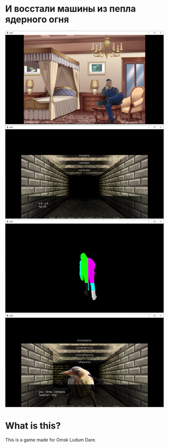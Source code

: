 # И восстали машины из пепла ядерного огня

![](https://raw.githubusercontent.com/i55maximus55i-games/Ludum-Dare-45-Isekai/master/github/Isekai1.png)
![](https://raw.githubusercontent.com/i55maximus55i-games/Ludum-Dare-45-Isekai/master/github/Isekai2.png)
![](https://raw.githubusercontent.com/i55maximus55i-games/Ludum-Dare-45-Isekai/master/github/Isekai3.png)
![](https://raw.githubusercontent.com/i55maximus55i-games/Ludum-Dare-45-Isekai/master/github/Isekai4.png)


#  What is this?

This is a game made for Omsk Ludum Dare.
